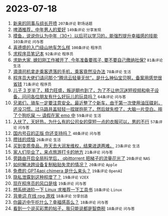 # 2023-07-18

1. [新来的同事与组长开喷](https://www.v2ex.com/t/957643) `207条评论` `职场话题`
1. [啤酒推荐，中年男人的爱好](https://www.v2ex.com/t/957639) `149条评论` `分享发现`
1. [摸鱼，说说你认为中年（30+）以后可以学习的，能强烈提升幸福感的技能](https://www.v2ex.com/t/957646) `103条评论` `问与答`
1. [喜德盛的入门级山地车怎么样](https://www.v2ex.com/t/957592) `100条评论` `程序员`
1. [求程序员笔记本](https://www.v2ex.com/t/957606) `92条评论` `程序员`
1. [求助大家, 媳妇刚工作被开了, 今年准备要孩子, 要不要自己缴纳社保?](https://www.v2ex.com/t/957594) `81条评论` `生活`
1. [滴滴司机拿走乘客遗落的手机，乘客竟然没办法](https://www.v2ex.com/t/957673) `78条评论` `生活`
1. [程序员大佬们请问那个“腾讯云轻量无忧”，是什么神仙宝贝啊，备案用感觉很省钱](https://www.v2ex.com/t/957581) `71条评论` `程序员`
1. [儿子 3 岁半了，精力旺盛，叛逆期也到了，为了不让他沉迷短视频和电子设备，问问各位朋友有什么好玩儿的玩具吗？](https://www.v2ex.com/t/957650) `64条评论` `问与答`
1. [兄弟们，骑车一定要注意安全。最近整了个新车，由于第一次使用油压碟刹，还没习惯。过马路井盖轻轻一捏就抱死了，然后就失控了，大脑一片空白。摔了个狗吃屎 ～ 请假在家 emo 中](https://www.v2ex.com/t/957704) `59条评论` `生活`
1. [入伏了，天好热，为什么有的公司女的穿短一点的衣服可以，男的不行](https://www.v2ex.com/t/957651) `57条评论` `问与答`
1. [国内号召的正版 你还支持吗？](https://www.v2ex.com/t/957703) `40条评论` `问与答`
1. [攒钱的烦恼](https://www.v2ex.com/t/957723) `26条评论` `生活`
1. [买到变质食品，昨天去大润发维权，结果进退两难。](https://www.v2ex.com/t/957748) `23条评论` `生活`
1. [家人们毕业了，来点旅游打卡的地方](https://www.v2ex.com/t/957658) `21条评论` `问与答`
1. [旁路由开启全局科学后， qbittorrent 把梯子的流量花光了](https://www.v2ex.com/t/957638) `20条评论` `NAS`
1. [如何解决跨设备复制粘贴失灵的情况？](https://www.v2ex.com/t/957579) `20条评论` `Apple`
1. [免费的 GPT4api chimera 是什么来头？](https://www.v2ex.com/t/957781) `19条评论` `OpenAI`
1. [隐私泄露到这种程度了？](https://www.v2ex.com/t/957721) `19条评论` `V2EX`
1. [现在程序员的风口是啥](https://www.v2ex.com/t/957589) `19条评论` `问与答`
1. [想系统进阶一下 Linux 求推荐一下工具书](https://www.v2ex.com/t/957742) `18条评论` `Linux`
1. [背单词 在线 rpg 游戏](https://www.v2ex.com/t/957692) `18条评论` `分享创造`
1. [你最近中午吃什么？幸福感高么？](https://www.v2ex.com/t/957653) `18条评论` `问与答`
1. [看到一个说买彩票的帖子，我只能说都是智商税](https://www.v2ex.com/t/957584) `18条评论` `问与答`
